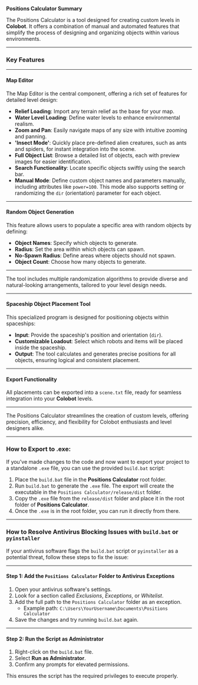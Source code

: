 **Positions Calculator Summary**  

The Positions Calculator is a tool designed for creating custom levels in **Colobot**. It offers a combination of manual and automated features that simplify the process of designing and organizing objects within various environments.  

---

### Key Features  

---

#### **Map Editor**  
The Map Editor is the central component, offering a rich set of features for detailed level design:  
- **Relief Loading**: Import any terrain relief as the base for your map.  
- **Water Level Loading**: Define water levels to enhance environmental realism.  
- **Zoom and Pan**: Easily navigate maps of any size with intuitive zooming and panning.  
- **'Insect Mode'**: Quickly place pre-defined alien creatures, such as ants and spiders, for instant integration into the scene.  
- **Full Object List**: Browse a detailed list of objects, each with preview images for easier identification.  
- **Search Functionality**: Locate specific objects swiftly using the search bar.  
- **Manual Mode**: Define custom object names and parameters manually, including attributes like `power=100`. This mode also supports setting or randomizing the `dir` (orientation) parameter for each object.  

---

#### **Random Object Generation**  
This feature allows users to populate a specific area with random objects by defining:  
- **Object Names**: Specify which objects to generate.  
- **Radius**: Set the area within which objects can spawn.  
- **No-Spawn Radius**: Define areas where objects should not spawn.  
- **Object Count**: Choose how many objects to generate.  

---

The tool includes multiple randomization algorithms to provide diverse and natural-looking arrangements, tailored to your level design needs.  

---

#### **Spaceship Object Placement Tool**  
This specialized program is designed for positioning objects within spaceships:  
- **Input**: Provide the spaceship's position and orientation (`dir`).  
- **Customizable Loadout**: Select which robots and items will be placed inside the spaceship.  
- **Output**: The tool calculates and generates precise positions for all objects, ensuring logical and consistent placement.  

---

#### **Export Functionality**  
All placements can be exported into a `scene.txt` file, ready for seamless integration into your **Colobot** levels.  

---

The Positions Calculator streamlines the creation of custom levels, offering precision, efficiency, and flexibility for Colobot enthusiasts and level designers alike.

---

### How to Export to .exe:
If you've made changes to the code and now want to export your project to a standalone `.exe` file, you can use the provided `build.bat` script:
1. Place the `build.bat` file in the **Positions Calculator** root folder.
2. Run `build.bat` to generate the `.exe` file. The export will create the executable in the `Positions Calculator/release/dist` folder.
3. Copy the `.exe` file from the `release/dist` folder and place it in the root folder of **Positions Calculator**.
4. Once the `.exe` is in the root folder, you can run it directly from there.

---

### How to Resolve Antivirus Blocking Issues with `build.bat` or `pyinstaller`

If your antivirus software flags the `build.bat` script or `pyinstaller` as a potential threat, follow these steps to fix the issue:

---

#### **Step 1: Add the `Positions Calculator` Folder to Antivirus Exceptions**
1. Open your antivirus software's settings.  
2. Look for a section called *Exclusions*, *Exceptions*, or *Whitelist*.  
3. Add the full path to the `Positions Calculator` folder as an exception.  
   - Example path: `C:\Users\YourUsername\Documents\Positions Calculator`  
4. Save the changes and try running `build.bat` again.  

---

#### **Step 2: Run the Script as Administrator**
1. Right-click on the `build.bat` file.  
2. Select **Run as Administrator**.  
3. Confirm any prompts for elevated permissions.  

This ensures the script has the required privileges to execute properly. 
